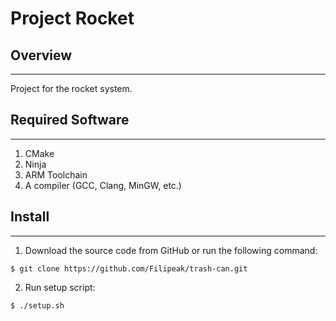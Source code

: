 # Project Rocket

## Overview

***

Project for the rocket system.

## Required Software

***

1. CMake
2. Ninja
3. ARM Toolchain
4. A compiler (GCC, Clang, MinGW, etc.)

## Install

***

1. Download the source code from GitHub or run the following command:

``` console
$ git clone https://github.com/Filipeak/trash-can.git
```

2. Run setup script:

``` console
$ ./setup.sh
```